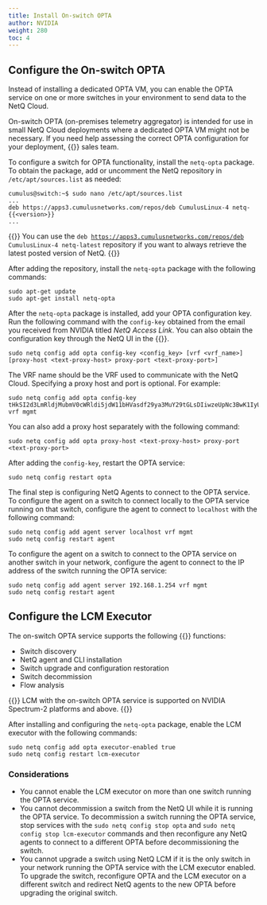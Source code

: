 ```yaml
---
title: Install On-switch OPTA
author: NVIDIA
weight: 280
toc: 4
---
```

## Configure the On-switch OPTA

Instead of installing a dedicated OPTA VM, you can enable the OPTA service on one or more switches in your environment to send data to the NetQ Cloud. 

On-switch OPTA (on-premises telemetry aggregator) is intended for use in small NetQ Cloud deployments where a dedicated OPTA VM might not be necessary. If you need help assessing the correct OPTA configuration for your deployment, {{<exlink url="https://www.nvidia.com/en-us/contact/sales/" text="contact your NVIDIA">}} sales team.

To configure a switch for OPTA functionality, install the `netq-opta` package. To obtain the package, add or uncomment the NetQ repository in `/etc/apt/sources.list` as needed:

```
cumulus@switch:~$ sudo nano /etc/apt/sources.list
...
deb https://apps3.cumulusnetworks.com/repos/deb CumulusLinux-4 netq-{{<version>}}
...
```

{{<notice tip>}}
You can use the <code>deb https://apps3.cumulusnetworks.com/repos/deb CumulusLinux-4 netq-latest</code> repository if you want to always retrieve the latest posted version of NetQ.
{{</notice>}}

After adding the repository, install the `netq-opta` package with the following commands:

```
sudo apt-get update
sudo apt-get install netq-opta
```

After the `netq-opta` package is installed, add your OPTA configuration key. Run the following command with the `config-key` obtained from the email you received from NVIDIA titled _NetQ Access Link_. You can also obtain the configuration key through the NetQ UI in the {{<link title="Premises Management" text="premises management configuration">}}.

```
sudo netq config add opta config-key <config_key> [vrf <vrf_name>] [proxy-host <text-proxy-host> proxy-port <text-proxy-port>] 
```

The VRF name should be the VRF used to communicate with the NetQ Cloud. Specifying a proxy host and port is optional. For example:

```
sudo netq config add opta config-key tHkSI2d3LmRldjMubmV0cWRldi5jdW11bHVasdf29ya3MuY29tGLsDIiwzeUpNc3BwK1IyUjVXY2p2dDdPL3JHS3ZrZ1dDUkpFY2JkMVlQOGJZUW84PTIEZGV2MzoHbmV0cWRldr vrf mgmt
```

You can also add a proxy host separately with the following command:

```
sudo netq config add opta proxy-host <text-proxy-host> proxy-port <text-proxy-port>
```

After adding the `config-key`, restart the OPTA service:

```
sudo netq config restart opta
```

The final step is configuring NetQ Agents to connect to the OPTA service. To configure the agent on a switch to connect locally to the OPTA service running on that switch, configure the agent to connect to `localhost` with the following command:

```
sudo netq config add agent server localhost vrf mgmt
sudo netq config restart agent
```

To configure the agent on a switch to connect to the OPTA service on another switch in your network, configure the agent to connect to the IP address of the switch running the OPTA service:

```
sudo netq config add agent server 192.168.1.254 vrf mgmt
sudo netq config restart agent
```

## Configure the LCM Executor

The on-switch OPTA service supports the following {{<link title="Lifecycle Management" text="lifecycle management">}} functions:

- Switch discovery
- NetQ agent and CLI installation
- Switch upgrade and configuration restoration
- Switch decommission
- Flow analysis

{{<notice note>}}
LCM with the on-switch OPTA service is supported on NVIDIA Spectrum-2 platforms and above.
{{</notice>}}

After installing and configuring the `netq-opta` package, enable the LCM executor with the following commands:

```
sudo netq config add opta executor-enabled true
sudo netq config restart lcm-executor
```
### Considerations

- You cannot enable the LCM executor on more than one switch running the OPTA service.
- You cannot decommission a switch from the NetQ UI while it is running the OPTA service. To decommission a switch running the OPTA service, stop services with the `sudo netq config stop opta` and `sudo netq config stop lcm-executor` commands and then reconfigure any NetQ agents to connect to a different OPTA before decommissioning the switch.
- You cannot upgrade a switch using NetQ LCM if it is the only switch in your network running the OPTA service with the LCM executor enabled. To upgrade the switch, reconfigure OPTA and the LCM executor on a different switch and redirect NetQ agents to the new OPTA before upgrading the original switch.